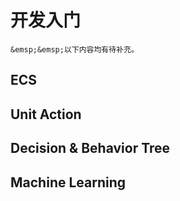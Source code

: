 # 开发入门

```{warning}
&emsp;&emsp;以下内容均有待补充。
```


## ECS

## Unit Action

## Decision & Behavior Tree

## Machine Learning
